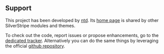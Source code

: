 Support
-------

This project has been developed by [ntd](mailto:ntd@entidi.it). Its
[home page](http://silverstripe.entidi.com/) is shared by other
SilverStripe modules and themes.

To check out the code, report issues or propose enhancements, go to the
[dedicated tracker](http://dev.entidi.com/p/silverstrap).
Alternatively you can do the same things by leveraging the official
[github repository](https://github.com/ntd/silverstrap-module).
